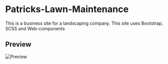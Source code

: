 # Patricks-Lawn-Maintenance

This is a business site for a landscaping company. This site uses Bootstrap, SCSS and Web-components

## Preview

![Preview](./PatricksLawnMaintenancePreview.gif)
